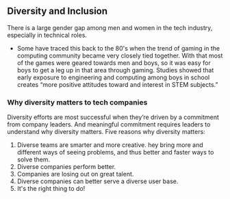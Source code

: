 ## Diversity and Inclusion
There is a large gender gap among men and women in the tech industry, especially in technical roles.
- Some have traced this back to the 80's when the trend of gaming in the computing community became very closely tied together.  With that most of the games were geared towards men and boys, so it was easy for boys to get a leg up in that area through gaming.  Studies showed that early exposure to engineering and computing among boys in school creates “more positive attitudes toward and interest in STEM subjects.” 
### Why diversity matters to tech companies
Diversity efforts are most successful when they’re driven by a commitment from company leaders. And meaningful commitment requires leaders to understand why diversity matters. 
Five reasons why diversity matters:
  1. Diverse teams are smarter and more creative.  hey bring more and different ways of seeing problems, and thus better and faster ways to solve them.
  2. Diverse companies perform better.
  3. Companies are losing out on great talent.
  4. Diverse companies can better serve a diverse user base.  
  5. It's the right thing to do!